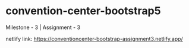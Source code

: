 # convention-center-bootstrap5
Milestone - 3 | Assignment - 3

netlify link: https://conventioncenter-bootstrap-assignment3.netlify.app/
